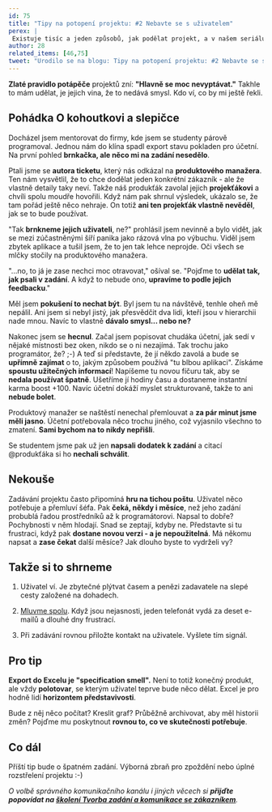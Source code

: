 ```yaml
---
id: 75
title: "Tipy na potopení projektu: #2 Nebavte se s uživatelem"
perex: |
 Existuje tisíc a jeden způsobů, jak podělat projekt, a v našem seriálu si některé ukážeme. Dnes bych rád mluvil o jednom zvláštním živočichovi. Hodně programátorů o něm slyšelo, ale jen málokdo ho viděl. Přivítejte na scénu **uživatele**.
author: 28
related_items: [46,75]
tweet: "Urodilo se na blogu: Tipy na potopení projektu: #2 Nebavte se s uživatelem #user #ux"
---
```


**Zlaté pravidlo potápěče** projektů zní: **"Hlavně se moc nevyptávat."** Takhle to mám udělat, je jejich vina, že to nedává smysl. Kdo ví, co by mi ještě řekli.

## Pohádka O kohoutkovi a slepičce

Docházel jsem mentorovat do firmy, kde jsem se studenty párově programoval. Jednou nám do klína spadl export stavu pokladen pro účetní. Na první pohled **brnkačka, ale něco mi na zadání nesedělo**.

Ptali jsme se **autora ticketu**, který nás odkázal na **produktového manažera**. Ten nám vysvětlil, že to chce dodělat jeden konkrétní zákazník - ale že vlastně detaily taky neví. Takže náš produkťák zavolal jejich **projekťákovi** a chvíli spolu moudře hovořili. Když nám pak shrnul výsledek, ukázalo se, že tam pořád ještě něco nehraje. On totiž **ani ten projekťák vlastně nevěděl**, jak se to bude používat.

"Tak **brnkneme jejich uživateli**, ne?" prohlásil jsem nevinně a bylo vidět, jak se mezi zúčastněnými šíří panika jako rázová vlna po výbuchu. Viděl jsem zbytek aplikace a tušil jsem, že to jen tak lehce neprojde. Oči všech se mlčky stočily na produktového manažera.

"...no, to já je zase nechci moc otravovat," ošíval se. "Pojďme to **udělat tak, jak psali v zadání**. A když to nebude ono, **upravíme to podle jejich feedbacku**."

Měl jsem **pokušení to nechat být**. Byl jsem tu na návštěvě, tenhle oheň mě nepálil. Ani jsem si nebyl jistý, jak přesvědčit dva lidi, kteří jsou v hierarchii nade mnou. Navíc to vlastně **dávalo smysl... nebo ne?**

Nakonec jsem se **hecnul**. Začal jsem popisovat chudáka účetní, jak sedí v nějaké místnosti bez oken, nikdo se o ni nezajímá. Tak trochu jako programátor, že? ;-) A teď si představte, že jí někdo zavolá a bude se **upřímně zajímat** o to, jakým způsobem používá "tu blbou aplikaci". Získáme **spoustu užitečných informací**! Napíšeme tu novou fíčuru tak, aby se **nedala používat špatně**. Ušetříme jí hodiny času a dostaneme instantní karma boost +100. Navíc účetní dokáží myslet strukturovaně, takže to ani **nebude bolet**.

Produktový manažer se naštěstí nenechal přemlouvat a **za pár minut jsme měli jasno**. Účetní potřebovala něco trochu jiného, což vyjasnilo všechno to zmatení. **Sami bychom na to nikdy nepřišli**.

Se studentem jsme pak už jen **napsali dodatek k zadání** a citací @produkťáka si ho **nechali schválit**.

## Nekouše

Zadávání projektu často připomíná **hru na tichou poštu**. Uživatel něco potřebuje a přemluví šéfa. Pak **čeká, někdy i měsíce**, než jeho zadání probublá řadou prostředníků až k programátorovi. Napsal to dobře? Pochybnosti v něm hlodají. Snad se zeptají, kdyby ne. Představte si tu frustraci, když pak **dostane novou verzi - a je nepoužitelná**. Má někomu napsat a **zase čekat** další měsíce? Jak dlouho byste to vydrželi vy?

## Takže si to shrneme

1. Uživatel ví. Je zbytečné plýtvat časem a penězi zadavatele na slepé cesty založené na dohadech.

2. [Mluvme spolu](https://pehapkari.cz/blog/2017/10/24/komunikace-se-zakaznikem-anti-tipy-1-komunikacni-kanal/). Když jsou nejasnosti, jeden telefonát vydá za deset e-mailů a dlouhé dny frustrací.
3. Při zadávání rovnou přiložte kontakt na uživatele. Vyšlete tím signál.

## Pro tip

**Export do Excelu je "specification smell".** Není to totiž konečný produkt, ale vždy **polotovar**, se kterým uživatel teprve bude něco dělat. Excel je pro hodně lidí **horizontem představivosti**.

Bude z něj něco počítat? Kreslit graf? Průběžně archivovat, aby měl historii změn? Pojďme mu poskytnout **rovnou to, co ve skutečnosti potřebuje**.

## Co dál

Příští tip bude o špatném zadání. Výborná zbraň pro zpoždění nebo úplné rozstřelení projektu :-)

*O volbě správného komunikačního kanálu i jiných věcech si **přijďte popovídat na [školení Tvorba zadání a komunikace se zákazníkem](https://pehapkari.cz/kurz/tvorba-zadani-a-komunikace-se-zakaznikem/)**.*
